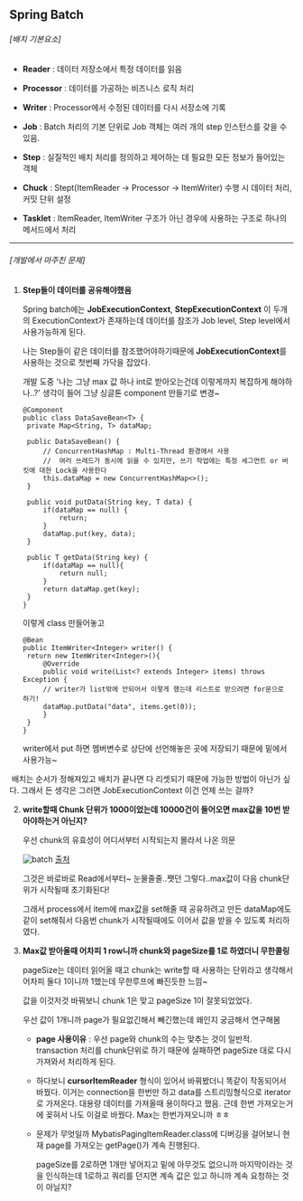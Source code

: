 ## Spring Batch



###### [배치 기본요소]

- **Reader** : 데이터 저장소에서 특정 데이터를 읽음

- **Processor** : 데이터를 가공하는 비즈니스 로직 처리

- **Writer** : Processor에서 수정된 데이터를 다시 서장소에 기록

- **Job** : Batch 처리의 기본 단위로 Job 객체는 여러 개의 step 인스턴스를 갖을 수 있음.

- **Step** : 실질적인 배치 처리를 정의하고 제어하는 데 필요한 모든 정보가 들어있는 객체

- **Chuck** : Stept(ItemReader -> Processor -> ItemWriter) 수행 시 데이터 처리, 커밋 단위 설정

- **Tasklet** : ItemReader, ItemWriter 구조가 아닌 경우에 사용하는 구조로 하나의 메서드에서 처리



------

###### [개발에서 마주친 문제]

1. **Step들이 데이터를 공유해야했음**

   Spring batch에는 **JobExecutionContext**, **StepExecutionContext** 이 두개의 ExecutionContext가 존재하는데 데이터를 참조가 Job level, Step level에서 사용가능하게 된다.

   나는 Step들이 같은 데이터를 참조했어야하기때문에 **JobExecutionContext**를 사용하는 것으로 첫번째 가닥을 잡았다.

   개발 도중 '나는 그냥 max 값 하나 int로 받아오는건데 이렇게까지 복잡하게 해야하나..?' 생각이 들어 그냥 싱글톤 component 만들기로 변경~

   ```
   @Component
   public class DataSaveBean<T> {
   	private Map<String, T> dataMap;
   	
   	public DataSaveBean() {
   		// ConcurrentHashMap : Multi-Thread 환경에서 사용
   		//  여러 쓰레드가 동시에 읽을 수 있지만, 쓰기 작업에는 특정 세그먼트 or 버킷에 대한 Lock을 사용한다
   		this.dataMap = new ConcurrentHashMap<>();
   	}
   	
   	public void putData(String key, T data) {
   		if(dataMap == null) {
   			return;
   		}
   		dataMap.put(key, data);
   	}
   	
   	public T getData(String key) {
   		if(dataMap == null){
   			return null;
   		}
   		return dataMap.get(key);
   	}
   }
   ```

   이렇게 class 만들어놓고

   ```
   @Bean
   public ItemWriter<Integer> writer() {
   	return new ItemWriter<Integer>(){
   		@Override
   		public void write(List<? extends Integer> items) throws Exception {
   		// writer가 list밖에 안되어서 이렇게 했는데 리스트로 받으려면 for문으로 하기!
   		dataMap.putData("data", items.get(0));
   		}
   	}
   }
   ```

   writer에서 put 하면 멤버변수로 상단에 선언해놓은 곳에 저장되기 때문에 밑에서 사용가능~

​		배치는 순서가 정해져있고 배치가 끝나면 다 리셋되기 때문에 가능한 방법이 아닌가 싶다. 그래서 든 생각은 그러면 JobExecutionContext 이건 언제 쓰는 걸까?



2. **write할때 Chunk 단위가 1000이었는데 10000건이 들어오면 max값을 10번 받아야하는거 아닌지?**

   우선 chunk의 유효성이 어디서부터 시작되는지 몰라서 나온 의문

   ![batch](https://user-images.githubusercontent.com/47243329/139216748-5d18d88f-0acb-4ce1-b53f-9a9f40939635.png)
   [출처](https://t1.daumcdn.net/cfile/tistory/999A91385BCE63BC07)

   그것은 바로바로 Read에서부터~ 눈물줄줄..쨋던 그렇다..max값이 다음 chunk단위가 시작될때 초기화된다!
   
   그래서 process에서 item에 max값을 set해줄 때 공유하려고 만든 dataMap에도 같이 set해줘서 다음번 chunk가 시작될때에도 이어서 값을 받을 수 있도록 처리하였다.



3. **Max값 받아올때 어차피 1 row니까 chunk와 pageSize를 1로 하였더니 무한콜링**

   pageSize는 데이터 읽어올 때고 chunk는 write할 때 사용하는 단위라고 생각해서 어차피 둘다 1이니까 1했는데 무한루프에 빠진듯한 느낌~

   값을 이것저것 바꿔보니 chunk 1은 맞고 pageSize 1이 잘못되었었다.

   우선 값이 1개니까 page가 필요없긴해서 빼긴했는데 왜인지 궁금해서 연구해봄

   

   - **page 사용이유** : 우선 page와 chunk의 수는 맞추는 것이 일반적. transaction 처리를 chunk단위로 하기 때문에 실패하면 pageSize 대로 다시 가져와서 처리하게 된다.
   - 하다보니 **cursorItemReader** 형식이 있어서 바꿔봤더니 똑같이 작동되어서 바꿨다. 이거는 connection을 한번만 하고 data를 스트리밍형식으로 iterator로 가져온다. 대용량 데이터를 가져올때 용이하다고 했음. 근데 한번 가져오는거에 꽂혀서 나도 이걸로 바꿨다. Max는 한번가져오니까 ㅎㅎ

   - 문제가 무엇일까 MybatisPagingItemReader.class에 디버깅을 걸어보니 현재 page를 가져오는 getPage()가 계속 진행된다. 

     pageSize를 2로하면 1개만 넣어지고 밑에 아무것도 없으니까 마지막이라는 것을 인식하는데 1로하고 쿼리를 던지면 계속 값은 있고 하니까 계속 요청하는 것이 아닐지? 

